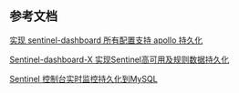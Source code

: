 ## 参考文档

[实现 sentinel-dashboard 所有配置支持 apollo 持久化](https://developer.aliyun.com/article/991219)

[Sentinel-dashboard-X 实现Sentinel高可用及规则数据持久化](https://blog.csdn.net/Morecans/article/details/127434625)

[Sentinel 控制台实时监控持久化到MySQL](https://blog.csdn.net/zhangchaoyang/article/details/124159139)